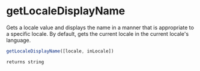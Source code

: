 # getLocaleDisplayName

Gets a locale value and displays the name in a manner that is appropriate to a specific locale. By default, gets the current locale in the current locale's language.

```javascript
getLocaleDisplayName([locale, inLocale])
```

```javascript
returns string
```
